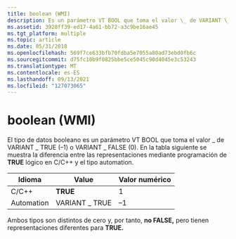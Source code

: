 ```yaml
---
title: boolean (WMI)
description: Es un parámetro VT BOOL que toma el valor \_ de VARIANT \_ TRUE (&\# 8211;1) o VARIANT \_ FALSE (0).
ms.assetid: 3928ff39-ed17-4a61-bb72-a3c9be16ae45
ms.tgt_platform: multiple
ms.topic: article
ms.date: 05/31/2018
ms.openlocfilehash: 569f7ce633bfb70fdba5e7055a80ad73ebd0fb6c
ms.sourcegitcommit: d75fc10b9f0825bbe5ce5045c90d4045e3c53243
ms.translationtype: MT
ms.contentlocale: es-ES
ms.lasthandoff: 09/13/2021
ms.locfileid: "127073065"
---
```

# <a name="boolean-wmi"></a>boolean (WMI)

El tipo de datos booleano es un parámetro VT BOOL que toma el valor \_ de VARIANT \_ TRUE (–1) o VARIANT \_ FALSE (0). En la tabla siguiente se muestra la diferencia entre las representaciones mediante programación de **TRUE** lógico en C/C++ y el tipo automation.

| Idioma   | Value         | Valor numérico |
|------------|---------------|-----------------|
| C/C++      | **TRUE**      | 1               |
| Automation | VARIANT \_ TRUE | –1              |

Ambos tipos son distintos de cero y, por tanto, **no FALSE,** pero tienen representaciones diferentes para **TRUE.**
